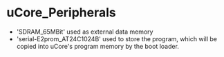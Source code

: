 # uCore_Peripherals
- 'SDRAM_65MBit' used as external data memory<BR>
- 'serial-E2prom_AT24C1024B' used to store the program, which will be copied into uCore's program memory by the boot loader.

